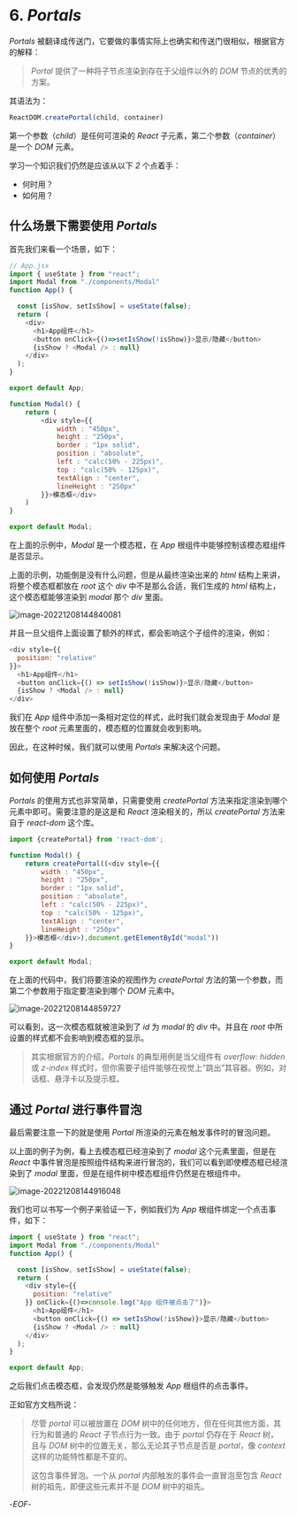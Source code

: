 # 6. *Portals*

*Portals* 被翻译成传送门，它要做的事情实际上也确实和传送门很相似，根据官方的解释：

>*Portal* 提供了一种将子节点渲染到存在于父组件以外的 *DOM* 节点的优秀的方案。

其语法为：

```js
ReactDOM.createPortal(child, container)
```

第一个参数（*child*）是任何可渲染的 *React* 子元素，第二个参数（*container*）是一个 *DOM* 元素。

学习一个知识我们仍然是应该从以下 *2* 个点着手：

- 何时用？
- 如何用？

## 什么场景下需要使用 *Portals*

首先我们来看一个场景，如下：

```js
// App.jsx
import { useState } from "react";
import Modal from "./components/Modal"
function App() {

  const [isShow, setIsShow] = useState(false);
  return (
    <div>
      <h1>App组件</h1>
      <button onClick={()=>setIsShow(!isShow)}>显示/隐藏</button>
      {isShow ? <Modal /> : null}
    </div>
  );
}

export default App;
```

```js
function Modal() {
    return (
        <div style={{
            width : "450px",
            height : "250px",
            border : "1px solid",
            position : "absolute",
            left : "calc(50% - 225px)",
            top : "calc(50% - 125px)",
            textAlign : "center",
            lineHeight : "250px"
        }}>模态框</div>
    )
}

export default Modal;
```

在上面的示例中，*Modal* 是一个模态框，在 *App* 根组件中能够控制该模态框组件是否显示。

上面的示例，功能倒是没有什么问题，但是从最终渲染出来的 *html* 结构上来讲，将整个模态框都放在 *root* 这个 *div* 中不是那么合适，我们生成的 *html* 结构上，这个模态框能够渲染到 *modal* 那个 *div* 里面。

![image-20221208144840081](https://xiejie-typora.oss-cn-chengdu.aliyuncs.com/2022-12-08-064840.png)

并且一旦父组件上面设置了额外的样式，都会影响这个子组件的渲染，例如：

```js
<div style={{
  position: "relative"
}}>
  <h1>App组件</h1>
  <button onClick={() => setIsShow(!isShow)}>显示/隐藏</button>
  {isShow ? <Modal /> : null}
</div>
```

我们在 *App* 组件中添加一条相对定位的样式，此时我们就会发现由于 *Modal* 是放在整个 *root* 元素里面的，模态框的位置就会收到影响。

因此，在这种时候，我们就可以使用 *Portals* 来解决这个问题。

## 如何使用 *Portals*

*Portals* 的使用方式也非常简单，只需要使用 *createPortal* 方法来指定渲染到哪个元素中即可。需要注意的是这是和 *React* 渲染相关的，所以 *createPortal* 方法来自于 *react-dom* 这个库。

```js
import {createPortal} from 'react-dom';

function Modal() {
    return createPortal((<div style={{
        width : "450px",
        height : "250px",
        border : "1px solid",
        position : "absolute",
        left : "calc(50% - 225px)",
        top : "calc(50% - 125px)",
        textAlign : "center",
        lineHeight : "250px"
    }}>模态框</div>),document.getElementById("modal"))
}

export default Modal;
```

在上面的代码中，我们将要渲染的视图作为 *createPortal* 方法的第一个参数，而第二个参数用于指定要渲染到哪个 *DOM* 元素中。

![image-20221208144859727](https://xiejie-typora.oss-cn-chengdu.aliyuncs.com/2022-12-08-064859.png)

可以看到，这一次模态框就被渲染到了 *id* 为 *modal* 的 *div* 中。并且在 *root* 中所设置的样式都不会影响到模态框的显示。

>其实根据官方的介绍，*Portals* 的典型用例是当父组件有 *overflow: hidden* 或 *z-index* 样式时，但你需要子组件能够在视觉上“跳出”其容器。例如，对话框、悬浮卡以及提示框。

## 通过 *Portal* 进行事件冒泡

最后需要注意一下的就是使用 *Portal* 所渲染的元素在触发事件时的冒泡问题。

以上面的例子为例，看上去模态框已经渲染到了 *modal* 这个元素里面，但是在 *React* 中事件冒泡是按照组件结构来进行冒泡的，我们可以看到即使模态框已经渲染到了 *modal* 里面，但是在组件树中模态框组件仍然是在根组件中。

![image-20221208144916048](https://xiejie-typora.oss-cn-chengdu.aliyuncs.com/2022-12-08-064916.png)

我们也可以书写一个例子来验证一下，例如我们为 *App* 根组件绑定一个点击事件，如下：

```js
import { useState } from "react";
import Modal from "./components/Modal"
function App() {

  const [isShow, setIsShow] = useState(false);
  return (
    <div style={{
      position: "relative"
    }} onClick={()=>console.log("App 组件被点击了")}>
      <h1>App组件</h1>
      <button onClick={() => setIsShow(!isShow)}>显示/隐藏</button>
      {isShow ? <Modal /> : null}
    </div>
  );
}

export default App;
```

之后我们点击模态框，会发现仍然是能够触发 *App* 根组件的点击事件。

正如官方文档所说：

>尽管 *portal* 可以被放置在 *DOM* 树中的任何地方，但在任何其他方面，其行为和普通的 *React* 子节点行为一致。由于 *portal* 仍存在于 *React* 树， 且与 *DOM* 树中的位置无关，那么无论其子节点是否是 *portal*，像 *context* 这样的功能特性都是不变的。
>
>这包含事件冒泡。一个从 *portal* 内部触发的事件会一直冒泡至包含 *React* 树的祖先，即便这些元素并不是 *DOM* 树中的祖先。

-*EOF*-